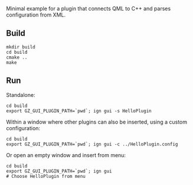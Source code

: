 Minimal example for a plugin that connects QML to C++ and parses
configuration from XML.

## Build

    mkdir build
    cd build
    cmake ..
    make

## Run

Standalone:

    cd build
    export GZ_GUI_PLUGIN_PATH=`pwd`; ign gui -s HelloPlugin

Within a window where other plugins can also be inserted, using a custom
configuration:

    cd build
    export GZ_GUI_PLUGIN_PATH=`pwd`; ign gui -c ../HelloPlugin.config

Or open an empty window and insert from menu:

    cd build
    export GZ_GUI_PLUGIN_PATH=`pwd`; ign gui
    # Choose HelloPlugin from menu
